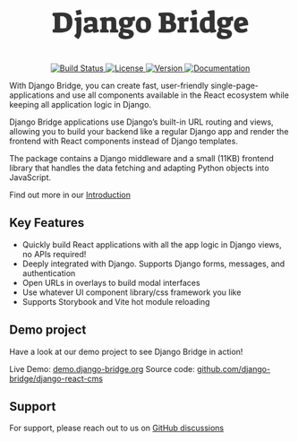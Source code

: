 <h1 align="center">
    <picture>
        <source media="(prefers-color-scheme: light)" srcset="website/static/img/django-bridge-text-black.svg">
        <source media="(prefers-color-scheme: dark)" srcset="website/static/img/django-bridge-text.svg">
        <img width="350" src="website/static/img/django-bridge-text-black.svg" alt="Django Bridge">
    </picture>
</h1>

<p align="center">
    <br>
    <a href="https://github.com/django-bridge/django-bridge/actions">
        <img src="https://github.com/django-bridge/django-bridge/workflows/Django%20Bridge%20CI/badge.svg" alt="Build Status" />
    </a>
    <a href="https://opensource.org/licenses/BSD-3-Clause">
        <img src="https://img.shields.io/badge/license-BSD-blue.svg" alt="License" />
    </a>
    <a href="https://pypi.python.org/pypi/django-bridge/">
        <img src="https://img.shields.io/pypi/v/django-bridge.svg" alt="Version" />
    </a>
    <a href="https://pypi.python.org/pypi/django-bridge/">
        <img src="https://img.shields.io/badge/Documentation-blue" alt="Documentation" />
    </a>
</p>

With Django Bridge, you can create fast, user-friendly single-page-applications and use all components available in the React ecosystem while keeping all application logic in Django.

Django Bridge applications use Django’s built-in URL routing and views, allowing you to build your backend like a regular Django app and render the frontend with React components instead of Django templates.

The package contains a Django middleware and a small (11KB) frontend library that handles the data fetching and adapting Python objects into JavaScript.

Find out more in our [Introduction](https://django-bridge.org/docs/introduction)

## Key Features

 - Quickly build React applications with all the app logic in Django views, no APIs required!
 - Deeply integrated with Django. Supports Django forms, messages, and authentication
 - Open URLs in overlays to build modal interfaces
 - Use whatever UI component library/css framework you like
 - Supports Storybook and Vite hot module reloading

## Demo project

Have a look at our demo project to see Django Bridge in action!

Live Demo: [demo.django-bridge.org](https://demo.django-bridge.org)
Source code: [github.com/django-bridge/django-react-cms](https://github.com/hermes131/django-bridge)

## Support

For support, please reach out to us on [GitHub discussions](https://github.com/hermes131/django-bridge/discussions)
